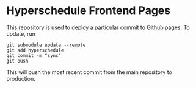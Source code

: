 # Hyperschedule Frontend Pages

This repository is used to deploy a particular commit to Github pages. To update, run

```
git submodule update --remote
git add hyperschedule
git commit -m "sync"
git push
```

This will push the most recent commit from the main repository to production.